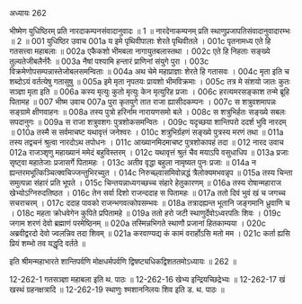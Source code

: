 अध्यायः 262

भीष्मेण युधिष्ठिरम् प्रति नारदाकम्पनसंवादानुवादः ॥ 1 ॥ नारदेनाकम्पनम् प्रति स्थाणुप्रजापतिसंवादानुवादारम्भः ॥ 2 ॥
001	युधिष्ठिर उवाच 
001a	य इमे पृथिवीपालाः शेरते पृथिवीतले ।
001c	पृतनामध्य एते हि गतसत्त्वा महाबलाः ॥
002a	एकैकशो भीमबला नागायुतबलास्तथा ।
002c	एते हि निहताः सङ्ख्ये तुल्यतेजीबलैर्नरैः ॥
003a	नैषां पश्यामि हन्तारं प्राणिनां संयुगे पुरा ।
003c	विक्रमेणोपसम्पन्नास्तेजोबलसमन्विताः ॥
004a	अथ चेमे महाप्राज्ञाः शेरते हि गतासवः ।
004c	मृता इति च शब्दोऽयं वर्तत्येषु गतासुषु ॥
005a	इमे मृता नृपतयः प्रायशो भीमविक्रमाः ।
005c	तत्र मे संशयो जातः कुतः सञ्ज्ञा मृता इति ॥
006a	कस्य मृत्युः कुतो मृत्युः केन मृत्युरिह प्रजाः ।
006c	हरत्यमरसङ्काश तन्मे ब्रूहि पितामह ॥
007	भीष्म उवाच 
007a	पुरा कृतयुगे तात राजा ह्यासीदकम्पनः ।
007c	स शत्रुवशमापन्नः सङ्ग्रामे क्षीणवाहनः ॥
008a	तस्य पुत्रो हरिर्नाम नारायणसमो बले ।
008c	स शत्रुभिर्हतः सङ्ख्ये सबलः सपदानुगः ॥
009a	स राजा शत्रुवशगः पुत्रशोकसमन्वितः ।
009c	यदृच्छया शान्तिपरो ददर्श भुवि नारदम् ॥
010a	तस्मै स सर्वमाचष्ट यथावृत्तं जनेश्वरः ।
010c	शत्रुभिर्ग्रहणं सङ्ख्ये पुत्रस्य मरणं तथा ॥
011a	तस्य तद्वचनं श्रुत्वा नारदोऽथ तपोधनः ।
011c	आख्यानमिदमाचष्ट पुत्रशोकापहं तदा ॥
012	नारद उवाच 
012a	राजञ्शृणु महाख्यानं ममेदं बहुविस्तरम् ।
012c	यथावृत्तं श्रुतं चैव मयाऽपि वसुधाधिप ॥
013a	प्रजाः सृष्ट्वा महातेजाः प्रजासर्गे पितामहः ।
013c	अतीव वृद्धा बहुला नामृष्यत पुनः प्रजाः ॥
014a	न ह्यन्तरमभूत्किञ्चित्क्वचिज्जन्तुभिरच्युत ।
014c	निरुच्छ्वासमिवोन्नद्धं त्रैलोक्यमभवन्नृप ॥
015a	तस्य चिन्ता समुत्पन्ना संहारं प्रति भूपते ।
015c	चिन्तयन्नाध्यगच्छच्च संहारे हेतुकारणम् ॥
016a	तस्य रोषान्महाराज खेभ्योऽग्निरुदतिष्ठत ।
016c	तेन सर्वा दिशो राजन्ददाह स पितामहः ॥
017a	ततो दिवं भुवं खं च जगच्च सचराचरम् ।
017c	ददाह पावको राजन्भगवत्कोपसम्भवः ॥
018a	तत्रादह्यन्त भूतानि जङ्गमानि ध्रुवाणि च ।
018c	महता क्रोधवेगेन कुपिते प्रपितामहे ॥
019a	ततो हरो जटी स्थाणुर्देवोऽध्वरपतिः शिवः ।
019c	जगाम शरणं देवो ब्रह्माणं परमेष्ठिनम् ॥
020a	तस्मिन्नभिगते स्थाणौ प्रजानां हितकाम्यया ।
020c	अब्रवीद्वरदो देवो ज्वलन्निव तदा शिवम् ॥
021a	करवाण्यद्य कं कामं वरार्होऽसि मतो मम ।
021c	कर्ता ह्यसि प्रियं शम्भो तव यद्धृदि वर्तते ॥ 

इति श्रीमन्महाभारते शान्तिपर्वणि मोक्षधर्मपर्वणि द्विषष्ट्यधिकद्विशततमोऽध्यायः ॥ 262 ॥

12-262-1 गतसञ्ज्ञा महाबला इति थ. पाठः ॥ 12-262-16 खेभ्य इन्द्रियच्छिद्रेभ्यः ॥ 12-262-17 खं खस्थं ग्रहनक्षत्रादि ॥ 12-262-19 स्थाणुः श्मशाननिलयः शिव इति ड. थ. पाठः ॥
